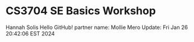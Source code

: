 # CS3704 SE Basics Workshop
Hannah Solis
Hello GitHub!
partner name: Mollie Mero
 Update: Fri Jan 26 20:42:06 EST 2024

